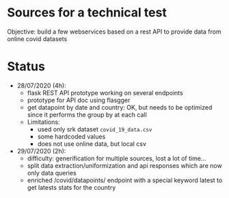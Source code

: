 # Sources for a technical test
Objective: build a few webservices based on a rest API to provide data from online covid datasets

# Status
- 28/07/2020 (4h):
  - flask REST API prototype working on several endpoints
  - prototype for API doc using flasgger
  - get datapoint by date and country: OK, but needs to be optimized since it performs the group by
    at each call
  - Limitations: 
    - used only srk dataset `covid_19_data.csv`
    - some hardcoded values
    - does not use online data, but local csv
- 29/07/2020 (2h):
  - difficulty: generification for multiple sources, lost a lot of time...
  - split data extraction/uniformization and api responses which are now only data queries
  - enriched /covid/datapoints/<country> endpoint with a special keyword latest to get latests stats for the country

